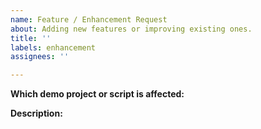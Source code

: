 ```yaml
---
name: Feature / Enhancement Request
about: Adding new features or improving existing ones.
title: ''
labels: enhancement
assignees: ''

---
```


**Which demo project or script is affected:**
<!-- Specify the path. -->


**Description:**

